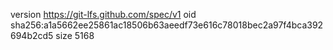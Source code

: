 version https://git-lfs.github.com/spec/v1
oid sha256:a1a5662ee25861ac18506b63aeedf73e616c78018bec2a97f4bca392694b2cd5
size 5168
